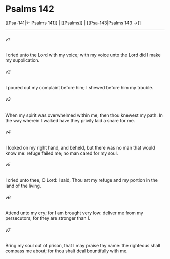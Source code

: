 # Psalms 142

[[Psa-141|← Psalms 141]] | [[Psalms]] | [[Psa-143|Psalms 143 →]]
***

###### v1
I cried unto the Lord with my voice; with my voice unto the Lord did I make my supplication.
###### v2
I poured out my complaint before him; I shewed before him my trouble.
###### v3
When my spirit was overwhelmed within me, then thou knewest my path. In the way wherein I walked have they privily laid a snare for me.
###### v4
I looked on my right hand, and beheld, but there was no man that would know me: refuge failed me; no man cared for my soul.
###### v5
I cried unto thee, O Lord: I said, Thou art my refuge and my portion in the land of the living.
###### v6
Attend unto my cry; for I am brought very low: deliver me from my persecutors; for they are stronger than I.
###### v7
Bring my soul out of prison, that I may praise thy name: the righteous shall compass me about; for thou shalt deal bountifully with me. 
